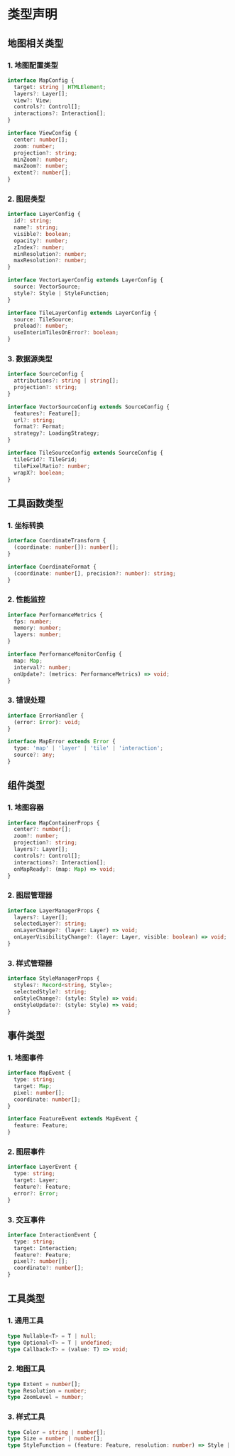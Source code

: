 # 类型声明

## 地图相关类型

### 1. 地图配置类型

```typescript
interface MapConfig {
  target: string | HTMLElement;
  layers?: Layer[];
  view?: View;
  controls?: Control[];
  interactions?: Interaction[];
}

interface ViewConfig {
  center: number[];
  zoom: number;
  projection?: string;
  minZoom?: number;
  maxZoom?: number;
  extent?: number[];
}
```

### 2. 图层类型

```typescript
interface LayerConfig {
  id?: string;
  name?: string;
  visible?: boolean;
  opacity?: number;
  zIndex?: number;
  minResolution?: number;
  maxResolution?: number;
}

interface VectorLayerConfig extends LayerConfig {
  source: VectorSource;
  style?: Style | StyleFunction;
}

interface TileLayerConfig extends LayerConfig {
  source: TileSource;
  preload?: number;
  useInterimTilesOnError?: boolean;
}
```

### 3. 数据源类型

```typescript
interface SourceConfig {
  attributions?: string | string[];
  projection?: string;
}

interface VectorSourceConfig extends SourceConfig {
  features?: Feature[];
  url?: string;
  format?: Format;
  strategy?: LoadingStrategy;
}

interface TileSourceConfig extends SourceConfig {
  tileGrid?: TileGrid;
  tilePixelRatio?: number;
  wrapX?: boolean;
}
```

## 工具函数类型

### 1. 坐标转换

```typescript
interface CoordinateTransform {
  (coordinate: number[]): number[];
}

interface CoordinateFormat {
  (coordinate: number[], precision?: number): string;
}
```

### 2. 性能监控

```typescript
interface PerformanceMetrics {
  fps: number;
  memory: number;
  layers: number;
}

interface PerformanceMonitorConfig {
  map: Map;
  interval?: number;
  onUpdate?: (metrics: PerformanceMetrics) => void;
}
```

### 3. 错误处理

```typescript
interface ErrorHandler {
  (error: Error): void;
}

interface MapError extends Error {
  type: 'map' | 'layer' | 'tile' | 'interaction';
  source?: any;
}
```

## 组件类型

### 1. 地图容器

```typescript
interface MapContainerProps {
  center?: number[];
  zoom?: number;
  projection?: string;
  layers?: Layer[];
  controls?: Control[];
  interactions?: Interaction[];
  onMapReady?: (map: Map) => void;
}
```

### 2. 图层管理器

```typescript
interface LayerManagerProps {
  layers?: Layer[];
  selectedLayer?: string;
  onLayerChange?: (layer: Layer) => void;
  onLayerVisibilityChange?: (layer: Layer, visible: boolean) => void;
}
```

### 3. 样式管理器

```typescript
interface StyleManagerProps {
  styles?: Record<string, Style>;
  selectedStyle?: string;
  onStyleChange?: (style: Style) => void;
  onStyleUpdate?: (style: Style) => void;
}
```

## 事件类型

### 1. 地图事件

```typescript
interface MapEvent {
  type: string;
  target: Map;
  pixel: number[];
  coordinate: number[];
}

interface FeatureEvent extends MapEvent {
  feature: Feature;
}
```

### 2. 图层事件

```typescript
interface LayerEvent {
  type: string;
  target: Layer;
  feature?: Feature;
  error?: Error;
}
```

### 3. 交互事件

```typescript
interface InteractionEvent {
  type: string;
  target: Interaction;
  feature?: Feature;
  pixel?: number[];
  coordinate?: number[];
}
```

## 工具类型

### 1. 通用工具

```typescript
type Nullable<T> = T | null;
type Optional<T> = T | undefined;
type Callback<T> = (value: T) => void;
```

### 2. 地图工具

```typescript
type Extent = number[];
type Resolution = number;
type ZoomLevel = number;
```

### 3. 样式工具

```typescript
type Color = string | number[];
type Size = number | number[];
type StyleFunction = (feature: Feature, resolution: number) => Style | Style[];
```

